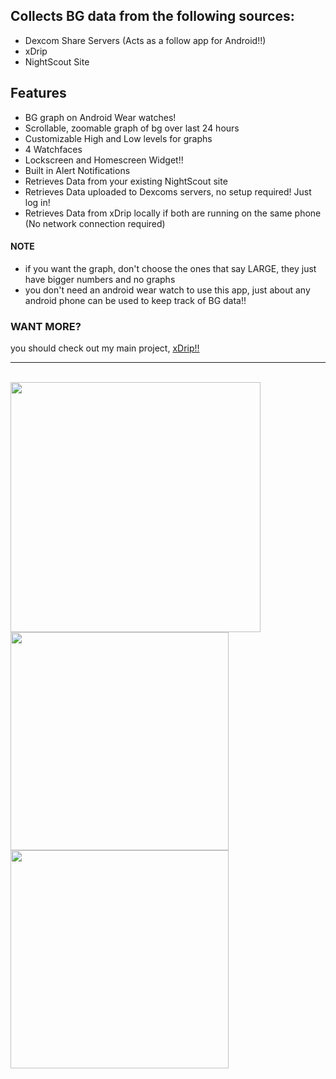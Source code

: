 ## Collects BG data from the following sources:
* Dexcom Share Servers (Acts as a follow app for Android!!)
* xDrip
* NightScout Site


## Features
* BG graph on Android Wear watches!
* Scrollable, zoomable graph of bg over last 24 hours
* Customizable High and Low levels for graphs
* 4 Watchfaces
* Lockscreen and Homescreen Widget!!
* Built in Alert Notifications
* Retrieves Data from your existing NightScout site
* Retrieves Data uploaded to Dexcoms servers, no setup required! Just log in!
* Retrieves Data from xDrip locally if both are running on the same phone (No network connection required)

#### NOTE
* if you want the graph, don't choose the ones that say LARGE, they just have bigger numbers and no graphs
* you don't need an android wear watch to use this app, just about any android phone can be used to keep track of BG data!!

### WANT MORE?
you should check out my main project, [xDrip!!](http://stephenblackwasalreadytaken.github.io/xDrip/)

***

<br>
<a href="http://i.imgur.com/lFwKzRr.jpg"><img src="http://i.imgur.com/lFwKzRr.jpg" align="left" width="400" ></a>
<a href="http://i.imgur.com/qGjVwzF.jpg"><img src="http://i.imgur.com/qGjVwzF.jpg" align="left" width="349" ></a>
<br>
<a href="http://i.imgur.com/eIGaEAj.jpg"><img src="http://i.imgur.com/eIGaEAj.jpg" align="left" width="349" ></a>
<br>
